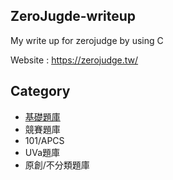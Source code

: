 ## ZeroJugde-writeup
My write up for zerojudge by using C

Website : https://zerojudge.tw/

## Category
  * [基礎題庫](基礎題庫/Contents/basic-contents.md)
  * 競賽題庫
  * 101/APCS
  * UVa題庫
  * 原創/不分類題庫
